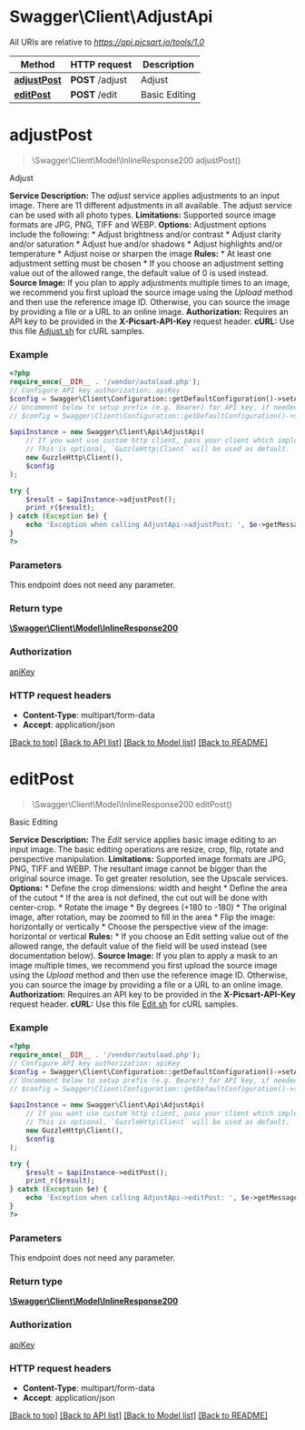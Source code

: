 # Swagger\Client\AdjustApi

All URIs are relative to *https://api.picsart.io/tools/1.0*

Method | HTTP request | Description
------------- | ------------- | -------------
[**adjustPost**](AdjustApi.md#adjustpost) | **POST** /adjust | Adjust
[**editPost**](AdjustApi.md#editpost) | **POST** /edit | Basic Editing

# **adjustPost**
> \Swagger\Client\Model\InlineResponse200 adjustPost()

Adjust

**Service Description:**   The *adjust* service applies adjustments to an input image. There are 11 different adjustments in all available. The adjust service can be used with all photo types.  **Limitations:** Supported source image formats are JPG, PNG, TIFF and WEBP.  **Options:** Adjustment options include the following:   * Adjust brightness and/or contrast   * Adjust clarity and/or saturation   * Adjust hue and/or shadows   * Adjust highlights and/or temperature   * Adjust noise or sharpen the image  **Rules:**   * At least one adjustment setting must be chosen   * If you choose an adjustment setting value out of the allowed range, the default value of 0 is used instead.  **Source Image:**   If you plan to apply adjustments multiple times to an image, we recommend you first upload the source image using the *Upload* method and then use the reference image ID. Otherwise, you can source the image by providing a file or a URL to an online image.  **Authorization:**     Requires an API key to be provided in the **X-Picsart-API-Key** request header.  **cURL:**    Use this file [Adjust.sh](https://picsart.io/files/api-samples-curl-Adjust.sh) for cURL samples.

### Example
```php
<?php
require_once(__DIR__ . '/vendor/autoload.php');
// Configure API key authorization: apiKey
$config = Swagger\Client\Configuration::getDefaultConfiguration()->setApiKey('X-Picsart-API-Key', 'YOUR_API_KEY');
// Uncomment below to setup prefix (e.g. Bearer) for API key, if needed
// $config = Swagger\Client\Configuration::getDefaultConfiguration()->setApiKeyPrefix('X-Picsart-API-Key', 'Bearer');

$apiInstance = new Swagger\Client\Api\AdjustApi(
    // If you want use custom http client, pass your client which implements `GuzzleHttp\ClientInterface`.
    // This is optional, `GuzzleHttp\Client` will be used as default.
    new GuzzleHttp\Client(),
    $config
);

try {
    $result = $apiInstance->adjustPost();
    print_r($result);
} catch (Exception $e) {
    echo 'Exception when calling AdjustApi->adjustPost: ', $e->getMessage(), PHP_EOL;
}
?>
```

### Parameters
This endpoint does not need any parameter.

### Return type

[**\Swagger\Client\Model\InlineResponse200**](../Model/InlineResponse200.md)

### Authorization

[apiKey](../../README.md#apiKey)

### HTTP request headers

 - **Content-Type**: multipart/form-data
 - **Accept**: application/json

[[Back to top]](#) [[Back to API list]](../../README.md#documentation-for-api-endpoints) [[Back to Model list]](../../README.md#documentation-for-models) [[Back to README]](../../README.md)

# **editPost**
> \Swagger\Client\Model\InlineResponse200 editPost()

Basic Editing

**Service Description:**   The *Edit* service applies basic image editing to an input image.   The basic editing operations are resize, crop, flip, rotate and perspective manipulation.   **Limitations:** Supported image formats are JPG, PNG, TIFF and WEBP. The resultant image cannot be bigger than the original source image. To get greater resolution, see the Upscale services.   **Options:**    * Define the crop dimensions: width and height    * Define the area of the cutout      * If the area is not defined, the cut out will be done with center-crop.    * Rotate the image      * By degrees (+180 to -180)      * The original image, after rotation, may be zoomed to fill in the area    * Flip the image: horizontally or vertically    * Choose the perspective view of the image: horizontal or vertical   **Rules:**    * If you choose an Edit setting value out of the allowed range, the default value of the field will be used instead (see documentation below).   **Source Image:**    If you plan to apply a mask to an image multiple times, we recommend you first upload the source image using the *Upload* method and then use the reference image ID. Otherwise, you can source the image by providing a file or a URL to an online image.   **Authorization:**      Requires an API key to be provided in the **X-Picsart-API-Key** request header.   **cURL:**     Use this file [Edit.sh](https://picsart.io/files/api-samples-curl-Edit.sh) for cURL samples.

### Example
```php
<?php
require_once(__DIR__ . '/vendor/autoload.php');
// Configure API key authorization: apiKey
$config = Swagger\Client\Configuration::getDefaultConfiguration()->setApiKey('X-Picsart-API-Key', 'YOUR_API_KEY');
// Uncomment below to setup prefix (e.g. Bearer) for API key, if needed
// $config = Swagger\Client\Configuration::getDefaultConfiguration()->setApiKeyPrefix('X-Picsart-API-Key', 'Bearer');

$apiInstance = new Swagger\Client\Api\AdjustApi(
    // If you want use custom http client, pass your client which implements `GuzzleHttp\ClientInterface`.
    // This is optional, `GuzzleHttp\Client` will be used as default.
    new GuzzleHttp\Client(),
    $config
);

try {
    $result = $apiInstance->editPost();
    print_r($result);
} catch (Exception $e) {
    echo 'Exception when calling AdjustApi->editPost: ', $e->getMessage(), PHP_EOL;
}
?>
```

### Parameters
This endpoint does not need any parameter.

### Return type

[**\Swagger\Client\Model\InlineResponse200**](../Model/InlineResponse200.md)

### Authorization

[apiKey](../../README.md#apiKey)

### HTTP request headers

 - **Content-Type**: multipart/form-data
 - **Accept**: application/json

[[Back to top]](#) [[Back to API list]](../../README.md#documentation-for-api-endpoints) [[Back to Model list]](../../README.md#documentation-for-models) [[Back to README]](../../README.md)

